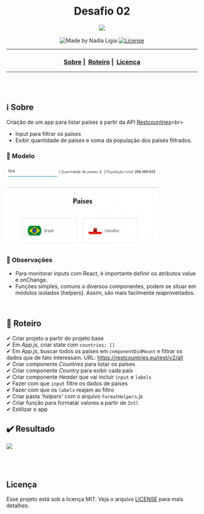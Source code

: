 <h1 align="center">Desafio 02</h1>
<p align="center">
  <img src="../../assets/logo.jpeg" width="300" heigth="300">
</p>


<p align="center">
  <img alt="Made by Nadia Ligia" src="https://img.shields.io/badge/made%20by-Nadia%20Ligia-informational">
  
  <a href="license.md">
  <img alt="License" src="https://img.shields.io/badge/License-MIT-informational">
  </a>
</p>

___

<h3 align="center">
  <a href="#information_source-sobre">Sobre</a>&nbsp;|&nbsp;
  <a href="#book-especificações">Roteiro</a>&nbsp;|&nbsp;
  <a href="#licença">Licença</a>
</h3>

___

<br>
<br>

## ℹ️ Sobre

Criação de um app para listar países a partir da API [Restcountries](https://restcountries.eu/rest/v2/all.)<br>
- Input para filtrar os países<br>
- Exibir quantidade de países e soma da população dos países filtrados.<br>

### 📌 Modelo

<img src="./assets/picture.png" width="400"><br>

### 📌 Observações

- Para monitorar inputs com React, é importante definir os atributos value e onChange.
- Funções simples, comuns a diversos componentes, podem se situar em módulos isolados (helpers). Assim, são mais facilmente reaproveitados.

<br>

## 📖 Roteiro

✔ Criar projeto a partir do projeto base<br>
✔ Em *App.js*, criar state com `countries: []`<br>
✔ Em *App.js*, buscar todos os países em `componentDidMount` e filtrar os dados que de fato interessam. URL: https://restcountries.eu/rest/v2/all<br>
✔ Criar componente *Countries* para listar os países<br>
✔ Criar componente *Country* para exibir cada país<br>
✔ Criar componente *Header* que vai incluir `input` e `labels`<br>
✔ Fazer com que `input` filtre os dados de países<br>
✔ Fazer com que os `labels` reajam ao filtro<br>
✔ Criar pasta *'helpers'* com o arquivo `formatHelpers`.js<br>
✔ Criar função para formatar valores a partir de `Intl`<br>
✔ Estilizar o app<br>

## ✔️ Resultado

<img src="./assets/results.gif" width="400">

<br><br>


## Licença 
Esse projeto está sob a licença MIT. Veja o arquivo [LICENSE](../../LICENSE) para mais detalhes.
